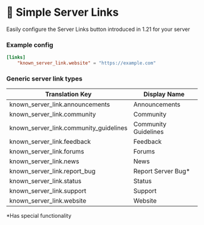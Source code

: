 # 🔗 Simple Server Links

Easily configure the Server Links button introduced in 1.21 for your server

### Example config
```toml
[links]
	"known_server_link.website" = "https://example.com"
```

### Generic server link types
| Translation Key                        | Display Name         |
| -------------------------------------- | -------------------- |
| known_server_link.announcements        | Announcements        |
| known_server_link.community            | Community            |
| known_server_link.community_guidelines | Community Guidelines |
| known_server_link.feedback             | Feedback             |
| known_server_link.forums               | Forums               |
| known_server_link.news                 | News                 |
| known_server_link.report_bug           | Report Server Bug*  |
| known_server_link.status               | Status               |
| known_server_link.support              | Support              |
| known_server_link.website              | Website              |

*Has special functionality
